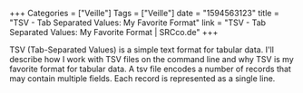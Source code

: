 +++
Categories = ["Veille"]
Tags = ["Veille"]
date = "1594563123"
title = "TSV - Tab Separated Values: My Favorite Format"
link = "TSV - Tab Separated Values: My Favorite Format | SRCco.de"
+++

TSV (Tab-Separated Values) is a simple text format for tabular data. I'll describe how I work with TSV files on the command line and why TSV is my favorite format for tabular data. A tsv file encodes a number of records that may contain multiple fields. Each record is represented as a single line.